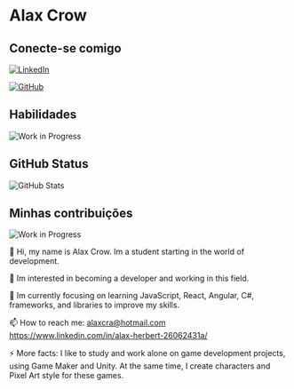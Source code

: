 # Alax Crow

## Conecte-se comigo
[![LinkedIn](https://img.shields.io/badge/LinkedIn-0077B5?style=for-the-badge&logo=linkedin&logoColor=white)](https://www.linkedin.com/in/alax-crow-26062431a/)

[![GitHub](https://img.shields.io/badge/GitHub-100000?style=for-the-badge&logo=github&logoColor=white)](https://github.com/AlaxCrow)
## Habilidades 
![Work in Progress](https://img.shields.io/badge/Work_in_Progress-000?style=for-the-badge&logo=react&logoColor=ffff00)
## GitHub  Status
![GitHub Stats](https://github-readme-stats.vercel.app/api?username=alaxcrow&theme=transparent&bg_color=000&border_color=ffff00&show_icons=true&icon_color=ffffff&title_color=ffffff&text_color=ffff00)

## Minhas contribuições
![Work in Progress](https://img.shields.io/badge/Work_in_Progress-000?style=for-the-badge&logo=react&logoColor=ffff00)           

👋 Hi, my name is Alax Crow. Im a student starting in the world of development.

👀 Im interested in becoming a developer and working in this field.

🌱 Im currently focusing on learning JavaScript, React, Angular, C#, frameworks, and libraries to improve my skills.

📫 How to reach me: alaxcra@hotmail.com https://www.linkedin.com/in/alax-herbert-26062431a/

⚡ More facts: I like to study and work alone on game development projects, using Game Maker and Unity. At the same time, I create characters and Pixel Art style for these games.

